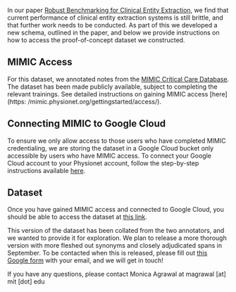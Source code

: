 In our paper [Robust Benchmarking for Clinical Entity Extraction](http://arxiv.org/abs/2007.16127), we find that current performance of clinical entity extraction systems is still brittle, and that further work needs to be conducted. As part of this we developed a new schema, outlined in the paper, and below we provide instructions on how to access the proof-of-concept dataset we constructed. 

## MIMIC Access
For this dataset, we annotated notes from the [MIMIC Critical Care Database](https://mimic.physionet.org/). The dataset has been made publicly available, subject to completing the relevant trainings. See detailed instructions on gaining MIMIC access [here](https: /mimic.physionet.org/gettingstarted/access/). 

## Connecting MIMIC to Google Cloud
To ensure we only allow access to those users who have completed MIMIC credentialing, we are storing the dataset in a Google Cloud bucket only accessible by users who have MIMIC access. To connect your Google Cloud account to your Physionet account, follow the step-by-step instructions available [here](https://mimic.physionet.org/gettingstarted/cloud/). 

## Dataset
Once you have gained MIMIC access and connected to Google Cloud, you should be able to access the dataset at [this link](https://console.cloud.google.com/storage/browser/mimic_nlp_annotations). 

This version of the dataset has been collated from the two annotators, and we wanted to provide it for exploration. We plan to release a more thorough version with more fleshed out synonyms and closely adjudicated spans in September. To be contacted when this is released, please fill out [this Google form](https://forms.gle/svNwWntkyqAHFFq37) with your email, and we will get in touch!

If you have any questions, please contact Monica Agrawal at magrawal [at] mit [dot] edu

